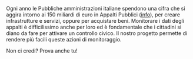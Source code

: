 Ogni anno le Pubbliche amministrazioni italiane spendono una cifra che si aggira intorno ai 150 miliardi di euro in Appalti Pubblici ([info](https://ec.europa.eu/internal_market/scoreboard/performance_by_member_state/index_en.htm)), per creare infrastrutture e servizi, oppure per acquistare beni. Monitorare i dati degli appalti è difficilissimo anche per loro ed è fondamentale che i cittadini si diano da fare per attivare un controllo civico. Il nostro progetto permette di rendere più facili queste azioni di monitoraggio.

Non ci credi? Prova anche tu!
